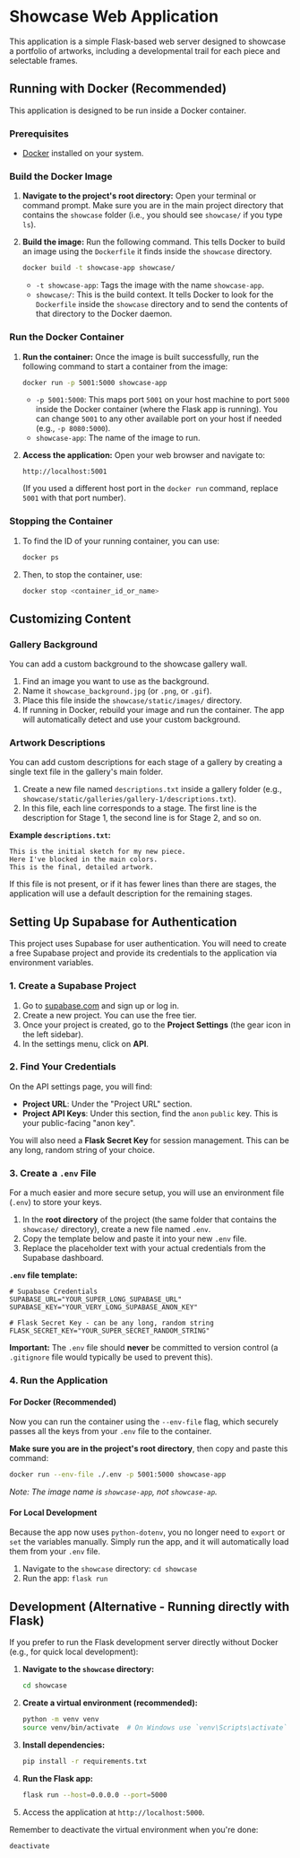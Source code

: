 # Showcase Web Application

This application is a simple Flask-based web server designed to showcase a portfolio of artworks, including a developmental trail for each piece and selectable frames.

## Running with Docker (Recommended)

This application is designed to be run inside a Docker container.

### Prerequisites

*   [Docker](https://docs.docker.com/get-docker/) installed on your system.

### Build the Docker Image

1.  **Navigate to the project's root directory:**
    Open your terminal or command prompt. Make sure you are in the main project directory that contains the `showcase` folder (i.e., you should see `showcase/` if you type `ls`).

2.  **Build the image:**
    Run the following command. This tells Docker to build an image using the `Dockerfile` it finds inside the `showcase` directory.
    ```bash
    docker build -t showcase-app showcase/
    ```
    *   `-t showcase-app`: Tags the image with the name `showcase-app`.
    *   `showcase/`: This is the build context. It tells Docker to look for the `Dockerfile` inside the `showcase` directory and to send the contents of that directory to the Docker daemon.

### Run the Docker Container

1.  **Run the container:**
    Once the image is built successfully, run the following command to start a container from the image:
    ```bash
    docker run -p 5001:5000 showcase-app
    ```
    *   `-p 5001:5000`: This maps port `5001` on your host machine to port `5000` inside the Docker container (where the Flask app is running). You can change `5001` to any other available port on your host if needed (e.g., `-p 8080:5000`).
    *   `showcase-app`: The name of the image to run.

2.  **Access the application:**
    Open your web browser and navigate to:
    ```
    http://localhost:5001
    ```
    (If you used a different host port in the `docker run` command, replace `5001` with that port number).

### Stopping the Container

1.  To find the ID of your running container, you can use:
    ```bash
    docker ps
    ```
2.  Then, to stop the container, use:
    ```bash
    docker stop <container_id_or_name>
    ```

## Customizing Content

### Gallery Background

You can add a custom background to the showcase gallery wall.

1.  Find an image you want to use as the background.
2.  Name it `showcase_background.jpg` (or `.png`, or `.gif`).
3.  Place this file inside the `showcase/static/images/` directory.
4.  If running in Docker, rebuild your image and run the container. The app will automatically detect and use your custom background.

### Artwork Descriptions

You can add custom descriptions for each stage of a gallery by creating a single text file in the gallery's main folder.

1.  Create a new file named `descriptions.txt` inside a gallery folder (e.g., `showcase/static/galleries/gallery-1/descriptions.txt`).
2.  In this file, each line corresponds to a stage. The first line is the description for Stage 1, the second line is for Stage 2, and so on.

**Example `descriptions.txt`:**
```
This is the initial sketch for my new piece.
Here I've blocked in the main colors.
This is the final, detailed artwork.
```

If this file is not present, or if it has fewer lines than there are stages, the application will use a default description for the remaining stages.

## Setting Up Supabase for Authentication

This project uses Supabase for user authentication. You will need to create a free Supabase project and provide its credentials to the application via environment variables.

### 1. Create a Supabase Project

1.  Go to [supabase.com](https://supabase.com/) and sign up or log in.
2.  Create a new project. You can use the free tier.
3.  Once your project is created, go to the **Project Settings** (the gear icon in the left sidebar).
4.  In the settings menu, click on **API**.

### 2. Find Your Credentials

On the API settings page, you will find:

*   **Project URL**: Under the "Project URL" section.
*   **Project API Keys**: Under this section, find the `anon` `public` key. This is your public-facing "anon key".

You will also need a **Flask Secret Key** for session management. This can be any long, random string of your choice.

### 3. Create a `.env` File

For a much easier and more secure setup, you will use an environment file (`.env`) to store your keys.

1.  In the **root directory** of the project (the same folder that contains the `showcase/` directory), create a new file named `.env`.
2.  Copy the template below and paste it into your new `.env` file.
3.  Replace the placeholder text with your actual credentials from the Supabase dashboard.

**`.env` file template:**
```
# Supabase Credentials
SUPABASE_URL="YOUR_SUPER_LONG_SUPABASE_URL"
SUPABASE_KEY="YOUR_VERY_LONG_SUPABASE_ANON_KEY"

# Flask Secret Key - can be any long, random string
FLASK_SECRET_KEY="YOUR_SUPER_SECRET_RANDOM_STRING"
```

**Important:** The `.env` file should **never** be committed to version control (a `.gitignore` file would typically be used to prevent this).

### 4. Run the Application

#### For Docker (Recommended)

Now you can run the container using the `--env-file` flag, which securely passes all the keys from your `.env` file to the container.

**Make sure you are in the project's root directory**, then copy and paste this command:

```bash
docker run --env-file ./.env -p 5001:5000 showcase-app
```
*Note: The image name is `showcase-app`, not `showcase-ap`.*

#### For Local Development

Because the app now uses `python-dotenv`, you no longer need to `export` or `set` the variables manually. Simply run the app, and it will automatically load them from your `.env` file.

1.  Navigate to the `showcase` directory: `cd showcase`
2.  Run the app: `flask run`

## Development (Alternative - Running directly with Flask)

If you prefer to run the Flask development server directly without Docker (e.g., for quick local development):

1.  **Navigate to the `showcase` directory:**
    ```bash
    cd showcase
    ```
2.  **Create a virtual environment (recommended):**
    ```bash
    python -m venv venv
    source venv/bin/activate  # On Windows use `venv\Scripts\activate`
    ```
3.  **Install dependencies:**
    ```bash
    pip install -r requirements.txt
    ```
4.  **Run the Flask app:**
    ```bash
    flask run --host=0.0.0.0 --port=5000
    ```
5.  Access the application at `http://localhost:5000`.

Remember to deactivate the virtual environment when you're done:
```bash
deactivate
```
